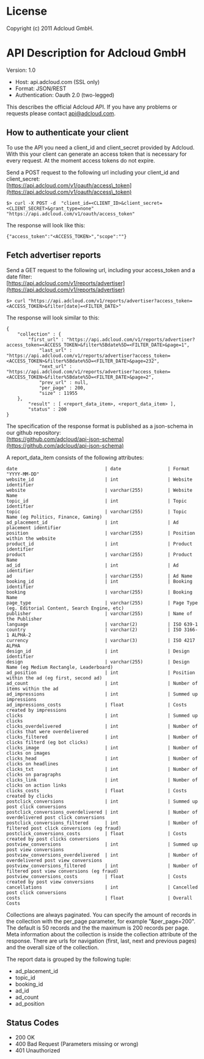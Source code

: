 # License                                
                                         
Copyright (c) 2011 Adcloud GmbH.         

# API Description for Adcloud GmbH
Version: 1.0

 * Host: api.adcloud.com (SSL only)
 * Format: JSON/REST  
 * Authentication: Oauth 2.0 (two-legged)

This describes the official Adcloud API. If you have any problems or requests please contact api@adcloud.com.

## How to authenticate your client

To use the API you need a client\_id and client\_secret provided by Adcloud. With this your client can generate an access token that is necessary for every request. At the moment access tokens do not expire. 

Send a POST request to the following url including your client\_id and client\_secret:  
[https://api.adcloud.com/v1/oauth/access\_token](https://api.adcloud.com/v1/oauth/access\_token)

    $> curl -X POST -d  "client_id=<CLIENT_ID>&client_secret=<CLIENT_SECRET>&grant_type=none"  "https://api.adcloud.com/v1/oauth/access_token"

The response will look like this:

    {"access_token":"<ACCESS_TOKEN>","scope":""}

## Fetch advertiser reports
Send a GET request to the following url, including your access\_token and a date filter:  
[https://api.adcloud.com/v1/reports/advertiser](https://api.adcloud.com/v1/reports/advertiser)

    $> curl "https://api.adcloud.com/v1/reports/advertiser?access_token=<ACCESS_TOKEN>&filter[date]=<FILTER_DATE>"

The response will look similar to this:

    {
        "collection" : {
            "first_url" : "https://api.adcloud.com/v1/reports/advertiser?access_token=<ACCESS_TOKEN>&filter%5Bdate%5D=<FILTER_DATE>&page=1",
                "last_url" : "https://api.adcloud.com/v1/reports/advertiser?access_token=<ACCESS_TOKEN>&filter%5Bdate%5D=<FILTER_DATE>&page=232",
                "next_url" : "https://api.adcloud.com/v1/reports/advertiser?access_token=<ACCESS_TOKEN>&filter%5Bdate%5D=<FILTER_DATE>&page=2",
                "prev_url" : null,
                "per_page" : 200,
                "size" : 11955
        },
            "result" : [ <report_data_item>, <report_data_item> ],
            "status" : 200
    }


The specification of the response format is published as a json-schema in our github repository:  
[https://github.com/adcloud/api-json-schema](https://github.com/adcloud/api-json-schema)

A report\_data\_item consists of the following attributes:

    date                                | date                 | Format "YYYY-MM-DD"
    website_id                          | int                  | Website identifier
    website                             | varchar(255)         | Website Name
    topic_id                            | int                  | Topic identifier
    topic                               | varchar(255)         | Topic Name (eg Politics, Finance, Gaming)
    ad_placement_id                     | int                  | Ad placement identifier
    position                            | varchar(255)         | Position within the website
    product_id                          | int                  | Product identifier
    product                             | varchar(255)         | Product Name
    ad_id                               | int                  | Ad identifier
    ad                                  | varchar(255)         | Ad Name
    booking_id                          | int                  | Booking identifier
    booking                             | varchar(255)         | Booking Name
    page_type                           | varchar(255)         | Page Type (eg. Editorial Content, Search Engine, etc)
    publisher                           | varchar(255)         | Name of the Publisher
    language                            | varchar(2)           | ISO 639-1
    country                             | varchar(2)           | ISO 3166-1 ALPHA-2
    currency                            | varchar(3)           | ISO 4217 ALPHA
    design_id                           | int                  | Design identifier
    design                              | varchar(255)         | Design Name (eg Medium Rectangle, Leaderboard)
    ad_position                         | int                  | Position within the ad (eg first, second ad)
    ad_count                            | int                  | Number of items within the ad
    ad_impressions                      | int                  | Summed up impressions
    ad_impressions_costs                | float                | Costs created by impressions
    clicks                              | int                  | Summed up clicks
    clicks_overdelivered                | int                  | Number of clicks that were overdelivered
    clicks_filtered                     | int                  | Number of clicks filterd (eg bot clicks)
    clicks_image                        | int                  | Number of clicks on images
    clicks_head                         | int                  | Number of clicks on headlines
    clicks_txt                          | int                  | Number of clicks on paragraphs
    clicks_link                         | int                  | Number of clicks on action links
    clicks_costs                        | float                | Costs created by clicks
    postclick_conversions               | int                  | Summed up post click conversions
    postclick_conversions_overdelivered | int                  | Number of overdelivered post click conversions
    postclick_conversions_filtered      | int                  | Number of filtered post click conversions (eg fraud)
    postclick_conversions_costs         | float                | Costs created by post clicks conversions
    postview_conversions                | int                  | Summed up post view conversions
    postview_conversions_overdelivered  | int                  | Number of overdelivered post view conversions
    postview_conversions_filtered       | int                  | Number of filtered post view conversions (eg fraud)
    postview_conversions_costs          | float                | Costs created by post view conversions
    cancellations                       | int                  | Cancelled post click conversions
    costs                               | float                | Overall Costs

Collections are always paginated. You can specify the amount of records in the collection with the per\_page parameter, for example "&per\_page=200". The default is 50 records and the the maximum is 200 records per page. Meta information about the collection is inside the collection attribute of the response. There are urls for navigation (first, last, next and previous pages) and the overall size of the collection.

The report data is grouped by the following tuple: 

 * ad\_placement\_id
 * topic\_id
 * booking\_id
 * ad\_id
 * ad\_count
 * ad\_position

## Status Codes

 * 200 OK
 * 400 Bad Request (Parameters missing or wrong)
 * 401 Unauthorized

